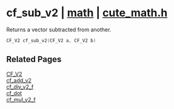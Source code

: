 # cf_sub_v2 | [math](https://github.com/RandyGaul/cute_framework/blob/master/docs/math/README.md) | [cute_math.h](https://github.com/RandyGaul/cute_framework/blob/master/include/cute_math.h)

Returns a vector subtracted from another.

```cpp
CF_V2 cf_sub_v2(CF_V2 a, CF_V2 b)
```

## Related Pages

[CF_V2](https://github.com/RandyGaul/cute_framework/blob/master/docs/math/cf_v2.md)  
[cf_add_v2](https://github.com/RandyGaul/cute_framework/blob/master/docs/math/cf_add_v2.md)  
[cf_div_v2_f](https://github.com/RandyGaul/cute_framework/blob/master/docs/math/cf_div_v2_f.md)  
[cf_dot](https://github.com/RandyGaul/cute_framework/blob/master/docs/math/cf_dot.md)  
[cf_mul_v2_f](https://github.com/RandyGaul/cute_framework/blob/master/docs/math/cf_mul_v2_f.md)  

